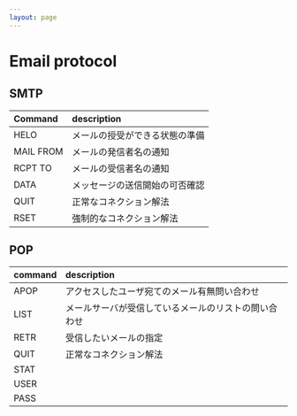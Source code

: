 ```yaml
---
layout: page
---
```


# Email protocol

## SMTP

| Command | description |
|:--|:--|
| HELO | メールの授受ができる状態の準備 |
| MAIL FROM | メールの発信者名の通知 |
| RCPT TO | メールの受信者名の通知 |
| DATA | メッセージの送信開始の可否確認 |
| QUIT | 正常なコネクション解法 |
| RSET | 強制的なコネクション解法 |

## POP

| command | description |
|:--|:--|
| APOP | アクセスしたユーザ宛てのメール有無問い合わせ |
| LIST | メールサーバが受信しているメールのリストの問い合わせ |
| RETR | 受信したいメールの指定 |
| QUIT | 正常なコネクション解法 |
| STAT | |
| USER | |
| PASS | |
